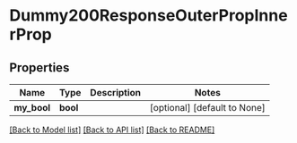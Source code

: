 # Dummy200ResponseOuterPropInnerProp

## Properties
Name | Type | Description | Notes
------------ | ------------- | ------------- | -------------
**my_bool** | **bool** |  | [optional] [default to None]

[[Back to Model list]](../README.md#documentation-for-models) [[Back to API list]](../README.md#documentation-for-api-endpoints) [[Back to README]](../README.md)


